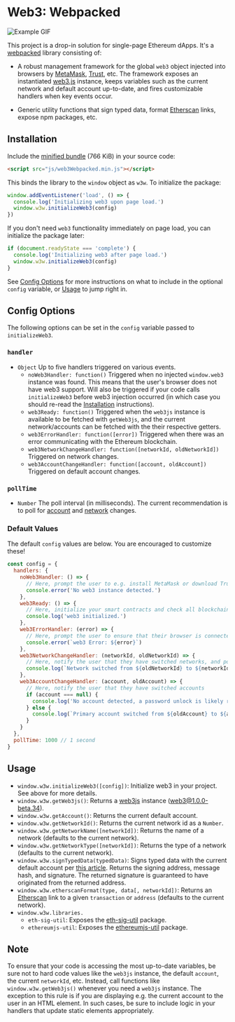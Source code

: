 # Web3: Webpacked

![Example GIF](./_assets/example.gif)

This project is a drop-in solution for single-page Ethereum dApps. It's a [webpacked](https://webpack.js.org/) library consisting of:

- A robust management framework for the global `web3` object injected into browsers by [MetaMask](https://metamask.io/), [Trust](https://trustwalletapp.com/), etc. The framework exposes an instantiated [web3.js](https://web3js.readthedocs.io/en/1.0/) instance, keeps variables such as the current network and default account up-to-date, and fires customizable handlers when key events occur.

- Generic utility functions that sign typed data, format [Etherscan](https://etherscan.io/) links, expose npm packages, etc.

## Installation
Include the [minified bundle](./dist/web3Webpacked.min.js) (766 KiB) in your source code:

```html
<script src="js/web3Webpacked.min.js"></script>
```

This binds the library to the `window` object as `w3w`. To initialize the package:

```javascript
window.addEventListener('load', () => {
  console.log('Initializing web3 upon page load.')
  window.w3w.initializeWeb3(config)
})
```

If you don't need `web3` functionality immediately on page load, you can initialize the package later:

```javascript
if (document.readyState === 'complete') {
  console.log('Initializing web3 after page load.')
  window.w3w.initializeWeb3(config)
}
```

See [Config Options](#config-options) for more instructions on what to include in the optional `config` variable, or [Usage](#usage) to jump right in.

## Config Options
The following options can be set in the `config` variable passed to `initializeWeb3`.

### `handler`
- `Object` Up to five handlers triggered on various events.
  - `noWeb3Handler: function()` Triggered when no injected `window.web3` instance was found. This means that the user's browser does not have web3 support. Will also be triggered if your code calls `initializeWeb3` before web3 injection occurred (in which case you should re-read the [Installation](#installation) instructions).
  - `web3Ready: function()` Triggered when the `web3js` instance is available to be fetched with `getWeb3js`, and the current network/accounts can be fetched with the their respective getters.
  - `web3ErrorHandler: function([error])` Triggered when there was an error communicating with the Ethereum blockchain.
  - `web3NetworkChangeHandler: function([networkId, oldNetworkId])` Triggered on network changes.
  - `web3AccountChangeHandler: function([account, oldAccount])` Triggered on default account changes.

### `pollTime`
- `Number` The poll interval (in milliseconds). The current recommendation is to poll for [account](https://github.com/MetaMask/faq/blob/master/DEVELOPERS.md) and [network](https://medium.com/metamask/breaking-change-no-longer-reloading-pages-on-network-change-4a3e1fd2f5e7) changes.

### Default Values
The default `config` values are below. You are encouraged to customize these!

```javascript
const config = {
  handlers: {
    noWeb3Handler: () => {
      // Here, prompt the user to e.g. install MetaMask or download Trust
      console.error('No web3 instance detected.')
    },
    web3Ready: () => {
      // Here, initialize your smart contracts and check all blockchain-dependent data, e.g. address balances
      console.log('web3 initialized.')
    },
    web3ErrorHandler: (error) => {
      // Here, prompt the user to ensure that their browser is connected to Ethereum and try again
      console.error(`web3 Error: ${error}`)
    },
    web3NetworkChangeHandler: (networkId, oldNetworkId) => {
      // Here, notify the user that they have switched networks, and potentially deal with unsupported networks
      console.log(`Network switched from ${oldNetworkId} to ${networkId}.`)
    },
    web3AccountChangeHandler: (account, oldAccount) => {
      // Here, notify the user that they have switched accounts
      if (account === null) {
        console.log('No account detected, a password unlock is likely required.')
      } else {
        console.log(`Primary account switched from ${oldAccount} to ${account}.`)
      }
    }
  },
  pollTime: 1000 // 1 second
}
```

## Usage
- `window.w3w.initializeWeb3([config])`: Initialize web3 in your project. See above for more details.
- `window.w3w.getWeb3js()`: Returns a [web3js](https://web3js.readthedocs.io/en/1.0/) instance (web3@1.0.0-beta.34).
- `window.w3w.getAccount()`: Returns the current default account.
- `window.w3w.getNetworkId()`: Returns the current network id as a `Number`.
- `window.w3w.getNetworkName([networkId])`: Returns the name of a network (defaults to the current network).
- `window.w3w.getNetworkType([networkId])`: Returns the type of a network (defaults to the current network).
- `window.w3w.signTypedData(typedData)`: Signs typed data with the current default account per [this article](https://medium.com/metamask/scaling-web3-with-signtypeddata-91d6efc8b290). Returns the signing address, message hash, and signature. The returned signature is guaranteed to have originated from the returned address.
- `window.w3w.etherscanFormat(type, data[, networkId])`: Returns an [Etherscan](https://etherscan.io/) link to a given `transaction` or `address` (defaults to the current network).
- `window.w3w.libraries.`
  - `eth-sig-util`: Exposes the [eth-sig-util](https://github.com/MetaMask/eth-sig-util) package.
  - `ethereumjs-util`: Exposes the [ethereumjs-util](https://github.com/ethereumjs/ethereumjs-util) package.


## Note
To ensure that your code is accessing the most up-to-date variables, be sure not to hard code values like the `web3js` instance, the default `account`, the current `networkId`, etc. Instead, call functions like `window.w3w.getWeb3js()` whenever you need a `web3js` instance. The exception to this rule is if you are displaying e.g. the current account to the user in an HTML element. In such cases, be sure to include logic in your handlers that update static elements appropriately.
